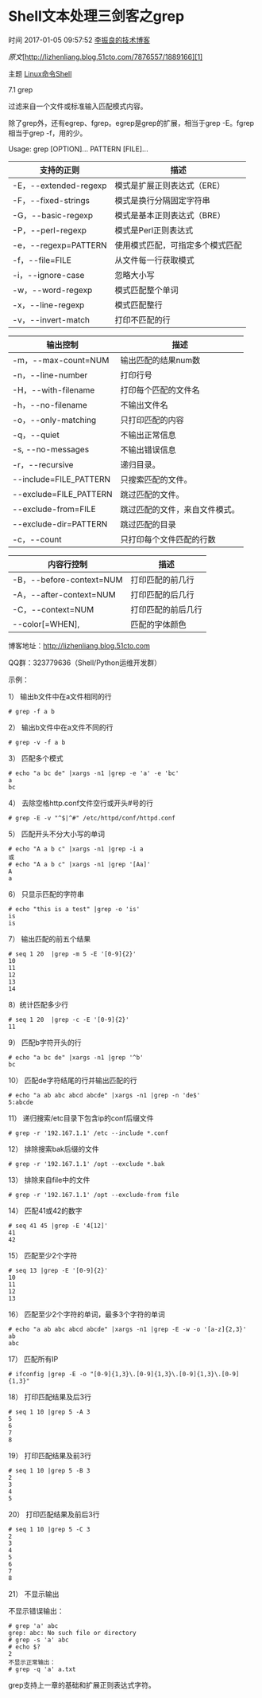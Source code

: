 # Shell文本处理三剑客之grep

 时间 2017-01-05 09:57:52  [李振良的技术博客][0]

_原文_[http://lizhenliang.blog.51cto.com/7876557/1889166][1]

 主题 [Linux命令][2][Shell][3]

7.1 grep

过滤来自一个文件或标准输入匹配模式内容。

除了grep外，还有egrep、fgrep。egrep是grep的扩展，相当于grep -E。fgrep相当于grep -f，用的少。

Usage: grep [OPTION]... PATTERN [FILE]...

| 支持的正则 | 描述 |
|-|-|
|-E，--extended-regexp | 模式是扩展正则表达式（ERE）  |
|-F，--fixed-strings | 模式是换行分隔固定字符串  |
|-G，--basic-regexp | 模式是基本正则表达式（BRE） |
| -P，--perl-regexp | 模式是Perl正则表达式 |
| -e，--regexp=PATTERN | 使用模式匹配，可指定多个模式匹配  |
| -f，--file=FILE | 从文件每一行获取模式  |
| -i，--ignore-case | 忽略大小写  |
| -w，--word-regexp | 模式匹配整个单词  |
| -x，--line-regexp | 模式匹配整行  |
| -v，--invert-match | 打印不匹配的行|

| 输出控制 | 描述 |
|-|-|
| -m，--max-count=NUM | 输出匹配的结果num数  |
| -n，--line-number | 打印行号  |
| -H，--with-filename | 打印每个匹配的文件名  |
| -h，--no-filename | 不输出文件名  |
| -o，--only-matching | 只打印匹配的内容  |
| -q，--quiet | 不输出正常信息  |
| -s, --no-messages | 不输出错误信息 |
| -r，--recursive  | 递归目录。 |
| --include=FILE_PATTERN  | 只搜索匹配的文件。 |
| --exclude=FILE_PATTERN  | 跳过匹配的文件。 |
| --exclude-from=FILE  | 跳过匹配的文件，来自文件模式。 |
| --exclude-dir=PATTERN   | 跳过匹配的目录 |
| -c，--count | 只打印每个文件匹配的行数 |

| 内容行控制 | 描述 |
|-|-|
|  -B，--before-context=NUM | 打印匹配的前几行  |
|  -A，--after-context=NUM | 打印匹配的后几行  |
|  -C，--context=NUM | 打印匹配的前后几行 |
| --color[=WHEN], | 匹配的字体颜色|

博客地址：http://lizhenliang.blog.51cto.com

QQ群：323779636（Shell/Python运维开发群）

示例：

1） 输出b文件中在a文件相同的行

    # grep -f a b

2） 输出b文件中在a文件不同的行

    # grep -v -f a b

3） 匹配多个模式

    # echo "a bc de" |xargs -n1 |grep -e 'a' -e 'bc'
    a
    bc

4） 去除空格http.conf文件空行或开头#号的行

    # grep -E -v "^$|^#" /etc/httpd/conf/httpd.conf

5） 匹配开头不分大小写的单词

    # echo "A a b c" |xargs -n1 |grep -i a
    或
    # echo "A a b c" |xargs -n1 |grep '[Aa]'
    A
    a

6） 只显示匹配的字符串

    # echo "this is a test" |grep -o 'is'
    is
    is

7） 输出匹配的前五个结果

    # seq 1 20  |grep -m 5 -E '[0-9]{2}'
    10
    11
    12
    13
    14

8）统计匹配多少行

    # seq 1 20  |grep -c -E '[0-9]{2}'
    11

9） 匹配b字符开头的行

    # echo "a bc de" |xargs -n1 |grep '^b'
    bc

10） 匹配de字符结尾的行并输出匹配的行

    # echo "a ab abc abcd abcde" |xargs -n1 |grep -n 'de$'
    5:abcde

11） 递归搜索/etc目录下包含ip的conf后缀文件

    # grep -r '192.167.1.1' /etc --include *.conf

12） 排除搜索bak后缀的文件

    # grep -r '192.167.1.1' /opt --exclude *.bak

13） 排除来自file中的文件

    # grep -r '192.167.1.1' /opt --exclude-from file

14） 匹配41或42的数字

    # seq 41 45 |grep -E '4[12]'
    41
    42

15） 匹配至少2个字符

    # seq 13 |grep -E '[0-9]{2}'
    10
    11
    12
    13

16） 匹配至少2个字符的单词，最多3个字符的单词

    # echo "a ab abc abcd abcde" |xargs -n1 |grep -E -w -o '[a-z]{2,3}'
    ab
    abc

17） 匹配所有IP

    # ifconfig |grep -E -o "[0-9]{1,3}\.[0-9]{1,3}\.[0-9]{1,3}\.[0-9]{1,3}"

18） 打印匹配结果及后3行

    # seq 1 10 |grep 5 -A 3
    5
    6
    7
    8

19） 打印匹配结果及前3行

    # seq 1 10 |grep 5 -B 3
    2
    3
    4
    5

20） 打印匹配结果及前后3行

    # seq 1 10 |grep 5 -C 3
    2
    3
    4
    5
    6
    7
    8

21） 不显示输出

不显示错误输出：

    # grep 'a' abc
    grep: abc: No such file or directory
    # grep -s 'a' abc
    # echo $?
    2
    不显示正常输出：
    # grep -q 'a' a.txt

grep支持上一章的基础和扩展正则表达式字符。

[0]: /sites/RfYBJfy
[1]: http://lizhenliang.blog.51cto.com/7876557/1889166?utm_source=tuicool&utm_medium=referral
[2]: /topics/11200019
[3]: /topics/11200008
